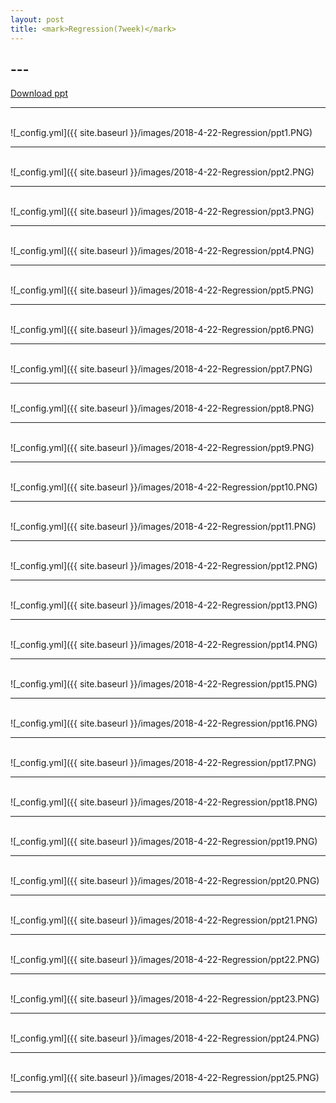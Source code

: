 ```yaml
---
layout: post
title: <mark>Regression(7week)</mark>
---
```

<h2>---</h2>

[Download ppt](https://github.com/psm9733/psm9733.github.io/raw/master/ppt/Regression.pptx)
<hr><br>
![_config.yml]({{ site.baseurl }}/images/2018-4-22-Regression/ppt1.PNG)
<hr><br>
![_config.yml]({{ site.baseurl }}/images/2018-4-22-Regression/ppt2.PNG)
<hr><br>
![_config.yml]({{ site.baseurl }}/images/2018-4-22-Regression/ppt3.PNG)
<hr><br>
![_config.yml]({{ site.baseurl }}/images/2018-4-22-Regression/ppt4.PNG)
<hr><br>
![_config.yml]({{ site.baseurl }}/images/2018-4-22-Regression/ppt5.PNG)
<hr><br>
![_config.yml]({{ site.baseurl }}/images/2018-4-22-Regression/ppt6.PNG)
<hr><br>
![_config.yml]({{ site.baseurl }}/images/2018-4-22-Regression/ppt7.PNG)
<hr><br>
![_config.yml]({{ site.baseurl }}/images/2018-4-22-Regression/ppt8.PNG)
<hr><br>
![_config.yml]({{ site.baseurl }}/images/2018-4-22-Regression/ppt9.PNG)
<hr><br>
![_config.yml]({{ site.baseurl }}/images/2018-4-22-Regression/ppt10.PNG)
<hr><br>
![_config.yml]({{ site.baseurl }}/images/2018-4-22-Regression/ppt11.PNG)
<hr><br>
![_config.yml]({{ site.baseurl }}/images/2018-4-22-Regression/ppt12.PNG)
<hr><br>
![_config.yml]({{ site.baseurl }}/images/2018-4-22-Regression/ppt13.PNG)
<hr><br>
![_config.yml]({{ site.baseurl }}/images/2018-4-22-Regression/ppt14.PNG)
<hr><br>
![_config.yml]({{ site.baseurl }}/images/2018-4-22-Regression/ppt15.PNG)
<hr><br>
![_config.yml]({{ site.baseurl }}/images/2018-4-22-Regression/ppt16.PNG)
<hr><br>
![_config.yml]({{ site.baseurl }}/images/2018-4-22-Regression/ppt17.PNG)
<hr><br>
![_config.yml]({{ site.baseurl }}/images/2018-4-22-Regression/ppt18.PNG)
<hr><br>
![_config.yml]({{ site.baseurl }}/images/2018-4-22-Regression/ppt19.PNG)
<hr><br>
![_config.yml]({{ site.baseurl }}/images/2018-4-22-Regression/ppt20.PNG)
<hr><br>
![_config.yml]({{ site.baseurl }}/images/2018-4-22-Regression/ppt21.PNG)
<hr><br>
![_config.yml]({{ site.baseurl }}/images/2018-4-22-Regression/ppt22.PNG)
<hr><br>
![_config.yml]({{ site.baseurl }}/images/2018-4-22-Regression/ppt23.PNG)
<hr><br>
![_config.yml]({{ site.baseurl }}/images/2018-4-22-Regression/ppt24.PNG)
<hr><br>
![_config.yml]({{ site.baseurl }}/images/2018-4-22-Regression/ppt25.PNG)
<hr><br>

